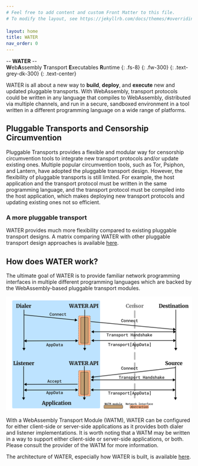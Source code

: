 ```yaml
---
# Feel free to add content and custom Front Matter to this file.
# To modify the layout, see https://jekyllrb.com/docs/themes/#overriding-theme-defaults

layout: home
title: WATER
nav_order: 0
---
```


-- **WATER** -- <br> **W**eb**A**ssembly **T**ransport **E**xecutables **R**untime
{: .fs-8}
{: .fw-300}
{: .text-grey-dk-300}
{: .text-center}

WATER is all about a new way to **build**, **deploy**, and **execute** new and updated pluggable transports. With WebAssembly, transport protocols could be written in any language that compiles to WebAssembly, distributed via multiple channels, and run in a secure, sandboxed environment in a tool written in a different programming language on a wide range of platforms.

## Pluggable Transports and Censorship Circumvention

Pluggable Transports provides a flexible and modular way for censorship circumvention tools to integrate new transport protocols and/or update existing ones. Multiple popular circumvention tools, such as Tor, Psiphon, and Lantern, have adopted the pluggable transport design. However, the flexibility of pluggable transports is still limited. For example, the host application and the transport protocol must be written in the same programming language, and the transport protocol must be compiled into the host application, which makes deploying new transport protocols and updating existing ones not so efficient. 

### A more pluggable transport

WATER provides much more flexibility compared to existing pluggable transport designs. A matrix comparing WATER with other pluggable transport design approaches is available [here](comparisons.html#water-vs-other-pluggable-transport-designs).

## How does WATER work?

The ultimate goal of WATER is to provide familiar network programming interfaces in multiple different programming languages which are backed by the WebAssembly-based pluggable transport modules. 

<p align="center">
  <img src="/assets/img/flows.png" alt="WATER Workflow" width="512"/>
</p>

With a WebAssembly Transport Module (WATM), WATER can be configured for either client-side or server-side applications as it provides both dialer and listener implementations. It is worth noting that a WATM may be written in a way to support either client-side or server-side applications, or both. Please consult the provider of the WATM for more information.

The architecture of WATER, especially how WATER is built, is available [here](architecture.html).